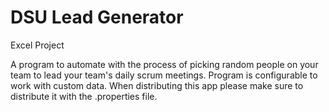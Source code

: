 # DSU Lead Generator
Excel Project

A program to automate with the process of picking random people on your team to lead your team's daily scrum meetings. 
Program is configurable to work with custom data. When distributing this app please make sure to distribute it with the .properties file.
